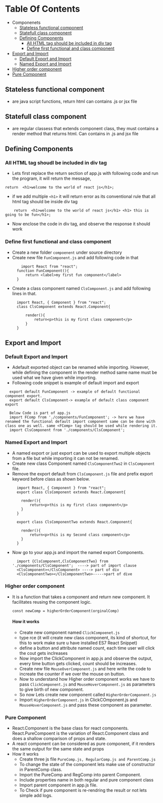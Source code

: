 # Table Of Contents

- Componenets
  - [Stateless functional component](#stateless-functional-component)
  - [Statefull class component](#statefull-class-component)
  - [Defining Components](#defining-components)
     - [All HTML tag should be included in div tag](#All-HTML-tag-should-be-included-in-div-tag)
     - [Define first functional and class component](#define-first-functional-and-class-component)
 - [Export and Import](#export-and-import)
    - [Default Export and Import](#default-export-and-import)
    - [Named Export and Import](#named-export-and-import)
 - [Higher order component](#higher-order-component)
 - [Pure Component](#pure-component)
## Stateless functional component
- are java script functions, return html can contains .js or jsx file
## Statefull class component
- are regular classess that extends component class, they must contains a render method that returns html. Can contains in .js and jsx file

## Defining Components

### All HTML tag shoudl be included in div tag
- Lets first replace the return section of app.js with following code and run the program, it will return the message,
 ```
 return  <h1>welcome to the world of react js</h1>;
```
- if we add multiple ```<h1>``` it will return error as its conventional rule that all html tag should be inside div tag
```
    return  <h1>welcome to the world of react js</h1> <h1> this is going to be fun</h1>;
```
- Now enclose the code in div tag, and observe the response it should work
### Define first functional and class component
- Create a new folder ```compoenent``` under source directory
- Create new file ```FunComponent.js``` and add following code in that
  ```
      import React from "react";
    function FunComponent(){
        return <label>my first fun component</label>
    }
  ```
- Create a class component named ```ClsComponent.js``` and add following lines in that.
  ```
    import React, { Component } from "react";
    class ClsComponent extends React.Component{
    
        render(){
            return<p>this is my first class component</p>
        }
    }

  ```
## Export and Import
### Default Export and Import
- Adefault exported object can be renamed while importing. However, while defining the component in the render method same name must be used what we have given while importing.
- Following code snippet is example of default import and export
```
  export default FunComponent -> example of default functional component export. 
  export default ClsComponent-> example of default class component export

  Below Code is part of app.js
  import FComp from './components/FunComponent'; -> here we have renamed the functional default import component same can be done with class one as well. same <FComp> tag should be used while rendering it.
  import ClsComponent from './components/ClsComponent';
```

### Named Export and Import
- A named export or just export can be used to export multiple objects from a file but while importing it can not be renamed.
- Create new class Component named ```ClsComponentTwo2``` in ```ClsComponent``` file.
- Remove the export default from ```ClsComponent.js``` file and prefix export keyword before class as shown below.
  ```
    import React, { Component } from "react";
    export class ClsComponent extends React.Component{
    
      render(){
          return<p>this is my first class component</p>
      }
    }
    
    export class ClsComponentTwo extends React.Component{
    
      render(){
          return<p>this is my Second class component</p>
      }
    }
  ```
- Now go to your app.js and import the named export Components.
   ```
     import {ClsComponent,ClsComponentTwo} from './components/ClsComponent';  ----> part of import clause
     <ClsComponent></ClsComponent> ----> part of div
     <ClsComponentTwo></ClsComponentTwo>----->part of dive
   ```
### Higher order component
- It is a function that takes a component and return new component. It facilitates reusing the component logic.
  ```
  const newComp = higherOrderComponent(orginalComp)
  ```
  #### How it works
  - Create new component named ```ClickCompoenet.js```
  - type rce (it will create new class component, its kind of shortcut, for this to work make sure u have installed ES7 React Snippet)
  - define a button and attribute named count, each time user will click the cout gets inclreases
  - Now import the ClickComponent in app.js and observe the output, every time button gets clicked, count should be increases.
  - Create new file ```MouseOverComponent.js``` and here write the code to increate the counter if we over the mouse on button.
  - Now to understand how Higher order component works we have to pass ```ClickComponent.js``` and ```MouseHoverComponent.js```  as parameters to give birth of new component.
  - So now Lets create new component called ```HigherOrderComponent.js```
  - Import ```HigherOrderComponent.js``` in ClickCOmponent.js and ```MouseHoverComponent.js``` and pass these component as parameter.

### Pure Component
- React.Component is the base class for react components. React.PureCompoent is the variation of React.Component class and does a shallow comparison of props and state.
- A react component can be considered as pure component, if it renders the same output for the same state and props
- How it works
  - Create three js file ```PureComp.js, RegularComp.js and ParentComp.js```
  - To change the state of the component lets make use of constructor in ParentComp class.
  - Import the PureComp and RegComp into parent Component.
  - Include properties name in both regular and pure component class
  - Import parent component in app.js file.
  - To Check if pure component is re-rendring the result or not lets simple add logs.
